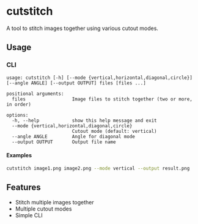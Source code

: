# cutstitch

A tool to stitch images together using various cutout modes.

## Usage

### CLI

```
usage: cutstitch [-h] [--mode {vertical,horizontal,diagonal,circle}] [--angle ANGLE] [--output OUTPUT] files [files ...]

positional arguments:
  files                 Image files to stitch together (two or more, in order)

options:
  -h, --help            show this help message and exit
  --mode {vertical,horizontal,diagonal,circle}
                        Cutout mode (default: vertical)
  --angle ANGLE         Angle for diagonal mode
  --output OUTPUT       Output file name
```

#### Examples
```sh
cutstitch image1.png image2.png --mode vertical --output result.png
```

## Features
- Stitch multiple images together
- Multiple  cutout modes
- Simple CLI
